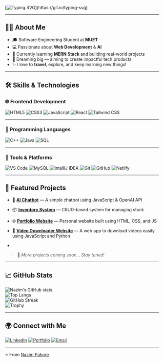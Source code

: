 <!-- 👋 WELCOME SECTION -->
[![Typing SVG](https://readme-typing-svg.demolab.com?font=Fira+Code&pause=1000&color=00BFFF&width=435&lines=Hi+there!+I'm+Nazim+Pahore+👋;Software+Engineering+Student;Web+Developer+%7C+AI+Enthusiast;Welcome+to+my+GitHub+Profile!)](https://git.io/typing-svg)

---

## 👨‍💻 About Me
- 🎓 Software Engineering Student at **MUET**  
- 💻 Passionate about **Web Development** & **AI**  
- 🌱 Currently learning **MERN Stack** and building real-world projects  
- 🚀 Dreaming big — aiming to create impactful tech products  
- ✨ I love to **travel**, explore, and keep learning new things!

---

## 🛠️ Skills & Technologies

### 🌐 **Frontend Development**
![HTML5](https://img.shields.io/badge/HTML5-E34F26?style=for-the-badge&logo=html5&logoColor=white)
![CSS3](https://img.shields.io/badge/CSS3-1572B6?style=for-the-badge&logo=css3&logoColor=white)
![JavaScript](https://img.shields.io/badge/JavaScript-F7DF1E?style=for-the-badge&logo=javascript&logoColor=black)
![React](https://img.shields.io/badge/React-20232A?style=for-the-badge&logo=react&logoColor=61DAFB)
![Tailwind CSS](https://img.shields.io/badge/Tailwind_CSS-38B2AC?style=for-the-badge&logo=tailwind-css&logoColor=white)

---

### 🧠 **Programming Languages**
![C++](https://img.shields.io/badge/C++-00599C?style=for-the-badge&logo=c%2B%2B&logoColor=white)
![Java](https://img.shields.io/badge/Java-ED8B00?style=for-the-badge&logo=openjdk&logoColor=white)
![SQL](https://img.shields.io/badge/SQL-336791?style=for-the-badge&logo=postgresql&logoColor=white)

---

### 🧰 **Tools & Platforms**
![VS Code](https://img.shields.io/badge/VS_Code-0078D4?style=for-the-badge&logo=visual-studio-code&logoColor=white)
![MySQL](https://img.shields.io/badge/MySQL-4479A1?style=for-the-badge&logo=mysql&logoColor=white)
![IntelliJ IDEA](https://img.shields.io/badge/IntelliJ_IDEA-000000?style=for-the-badge&logo=intellij-idea&logoColor=white)
![Git](https://img.shields.io/badge/Git-F05032?style=for-the-badge&logo=git&logoColor=white)
![GitHub](https://img.shields.io/badge/GitHub-181717?style=for-the-badge&logo=github&logoColor=white)
![Netlify](https://img.shields.io/badge/Netlify-00C7B7?style=for-the-badge&logo=netlify&logoColor=white)

---

## 🌟 Featured Projects

- 🧠 [**AI Chatbot**](#) — A simple chatbot using JavaScript & OpenAI API  
- 📦 [**Inventory System**](#) — CRUD-based system for managing stock  
- 🌐 [**Portfolio Website**](#) — Personal website built using HTML, CSS, and JS  
- 🎥 [**Video Downloader Website**](#) — A web app to download videos easily using JavaScript and Python

- 

> 🔸 *More projects coming soon... Stay tuned!*

---

## 📈 GitHub Stats

![Nazim's GitHub stats](https://github-readme-stats.vercel.app/api?username=nazimpahore&show_icons=true&theme=tokyonight)  
![Top Langs](https://github-readme-stats.vercel.app/api/top-langs/?username=nazimpahore&layout=compact&theme=tokyonight)  
![GitHub Streak](https://streak-stats.demolab.com?user=nazimpahore&theme=tokyonight)  
![Trophy](https://github-profile-trophy.vercel.app/?username=nazimpahore&theme=onedark&row=1&column=6)

---

## 🌍 Connect with Me

[![LinkedIn](https://img.shields.io/badge/LinkedIn-blue?style=for-the-badge&logo=linkedin)](https://linkedin.com/in/YOUR_LINK)
[![Portfolio](https://img.shields.io/badge/Portfolio-000?style=for-the-badge&logo=firefox&logoColor=white)](https://your-portfolio-link.com)
[![Email](https://img.shields.io/badge/Email-D14836?style=for-the-badge&logo=gmail&logoColor=white)](mailto:your.email@example.com)

---

⭐️ From [Nazim Pahore](https://github.com/nazimpahore)

